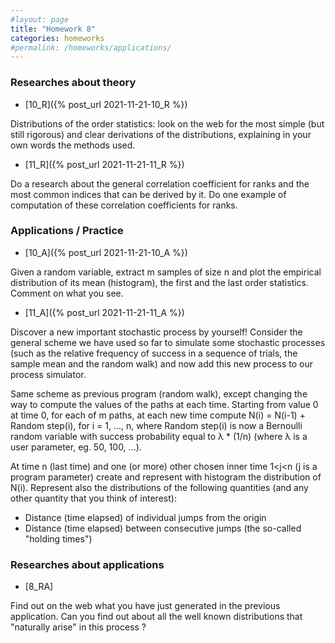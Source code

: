 ```yaml
---
#layout: page
title: "Homework 8"
categories: homeworks
#permalink: /homeworks/applications/
---
```

<h3>Researches about theory</h3>

- [10_R]({% post_url 2021-11-21-10_R %})

Distributions of the order statistics: look on the web for the most simple (but still rigorous) and clear derivations of the distributions, explaining in your own words the methods used.

- [11_R]({% post_url 2021-11-21-11_R %})

Do a research about the general correlation coefficient for ranks and the most common indices that can be derived by it. Do one example of computation of these correlation coefficients for ranks.

<h3>Applications / Practice</h3>

- [10_A]({% post_url 2021-11-21-10_A %})

Given a random variable, extract m samples of size n and plot the empirical distribution of its mean (histogram), the first and the last order statistics. Comment on what you see.

- [11_A]({% post_url 2021-11-21-11_A %})

Discover a new important stochastic process by yourself! Consider the general scheme we have used so far to simulate some stochastic processes (such as the relative frequency of success in a sequence of trials, the sample mean and the random walk) and now add this new process to our process simulator.

Same scheme as previous program (random walk), except changing the way to compute the values of the paths at each time. Starting from value 0 at time 0, for each of m paths, at each new time compute N(i) = N(i-1) + Random step(i), for i = 1, ..., n, where Random step(i) is now a Bernoulli random variable with success probability equal to λ * (1/n)  (where λ is a user parameter, eg. 50, 100, ...).

At time n (last time) and one (or more) other chosen inner time 1<j<n (j is a program parameter) create and represent with histogram the distribution of N(i). 
Represent also the distributions of the following quantities (and any other quantity that you think of interest):

- Distance (time elapsed) of individual jumps from the origin
- Distance (time elapsed) between consecutive jumps (the so-called "holding times")

<h3>Researches about applications</h3>

- [8_RA]

Find out on the web what you have just generated in the previous application. Can you find out about all the well known distributions that "naturally arise" in this process ?


